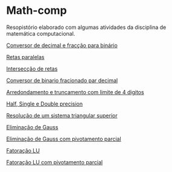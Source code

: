 # Math-comp

Resopistório elaborado com algumas atividades da disciplina de matemática computacional.


 <a href="https://github.com/wagnerfns/Math-Computational/blob/master/conversorDecFrac_Bin.py">Conversor de decimal e fracção para binário</a>

 <a href="">Retas paralelas</a>

 <a href="">Intersecção de  retas</a>

 <a href="">Conversor de binario fracionado par decimal</a>

 <a href="">Arredondamento e truncamento com limite de 4 digitos</a>

 <a href="">Half, Single e Double precision</a>

 <a href="">Resolução de um sistema triangular superior</a>

<a href="">Eliminação de Gauss</a>

<a href="">Eliminação de Gauss com pivotamento parcial</a>

<a href="">Fatoração LU</a>

<a href="">Fatoração LU com pivotamento parcial</a>

<a href=""></a>

<a href=""></a>

<a href=""></a>

<a href=""></a>

<a href=""></a>

<a href=""></a>

<a href=""></a>

<a href=""></a>